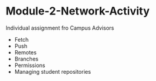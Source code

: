 # Module-2-Network-Activity
Individual assignment fro Campus Advisors

* Fetch
* Push
* Remotes
* Branches
* Permissions
* Managing student repositories
